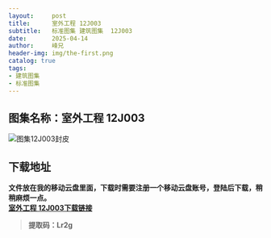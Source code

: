 ```yaml
---
layout:     post
title:      室外工程 12J003
subtitle:   标准图集 建筑图集  12J003
date:       2025-04-14
author:     峰兄
header-img: img/the-first.png
catalog: true
tags:
- 建筑图集
- 标准图集
---
```

## 图集名称：室外工程 12J003 ##
![图集12J003封皮][1]

## 下载地址 ##
**文件放在我的移动云盘里面，下载时需要注册一个移动云盘账号，登陆后下载，稍稍麻烦一点。**  
[**室外工程 12J003下载链接**][2]

> **提取码：Lr2g**


  [1]: https://pic1.imgdb.cn/item/67fcc73e88c538a9b5d0b72e.jpg
  [2]: https://caiyun.139.com/m/i?105CfBVyKCsIk